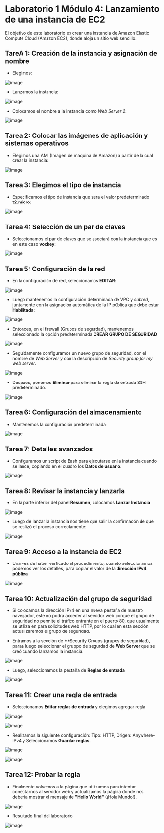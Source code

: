# Laboratorio 1 Módulo 4: Lanzamiento de una instancia de EC2

El objetivo de este laboratorio es crear una instancia de Amazon Elastic Compute Cloud (Amazon EC2), donde aloja un sitio web sencillo.

## TareA 1: Creación de la instancia y asignación de nombre
- Elegimos:
  
![image](https://github.com/nardyliz12/Comunicacion_datos_y_redes_pe/assets/151795724/c7dc3748-2c98-4cdf-ab80-cacd6faf9806)

- Lanzamos la instancia:
  
![image](https://github.com/nardyliz12/Comunicacion_datos_y_redes_pe/assets/151795724/d9effabe-2740-4de6-853c-8c395299edcd)

- Colocamos el nombre a la instancia como *Web Server 2*:

![image](https://github.com/nardyliz12/Comunicacion_datos_y_redes_pe/assets/151795724/65f08870-cf45-4f46-a34e-03e362ec3541)

## Tarea 2: Colocar las imágenes de aplicación y sistemas operativos
- Elegimos una AMI (Imagen de máquina de Amazon) a partir de la cual crear la instancia:
  
![image](https://github.com/nardyliz12/Comunicacion_datos_y_redes_pe/assets/151795724/91dfa028-01ab-4dc8-b88f-44c9d74e2be0)

## Tarea 3: Elegimos el tipo de instancia
- Especificamos el tipo de instancia que sera el valor predeterminado **t2.micro**:
  
![image](https://github.com/nardyliz12/Comunicacion_datos_y_redes_pe/assets/151795724/1d0da033-94ef-4e65-83f8-69e5a4ff1450)

## Tarea 4: Selección de un par de claves
- Seleccionamos el par de claves que se asociará con la instancia que es en este caso **vockey**:

![image](https://github.com/nardyliz12/Comunicacion_datos_y_redes_pe/assets/151795724/a2bf5a8b-82dc-4384-9609-af912b2bce98)

## Tarea 5: Configuración de la red
- En la configuración de red, seleccionamos **EDITAR**:

![image](https://github.com/nardyliz12/Comunicacion_datos_y_redes_pe/assets/151795724/9296d558-43f4-412e-a13c-accfca191df6)

- Luego mantenemos la configuración determinada de VPC y *subred*, juntamente con la asignación automática de la IP pública que debe estar **Habilitada**:
  
![image](https://github.com/nardyliz12/Comunicacion_datos_y_redes_pe/assets/151795724/c6d35d27-0a6c-4801-badd-0f6eaf0eea8a)

- Entonces, en el firewall (Grupos de segurdad), mantenemos seleccionado la opción predeterminada **CREAR GRUPO DE SEGURIDAD**

![image](https://github.com/nardyliz12/Comunicacion_datos_y_redes_pe/assets/151795724/b5d0dc10-82d2-41ac-a889-15ea1be259d7)

- Seguidamente configuramos un nuevo grupo de seguridad, con el nombre de *Web Server* y con la descripción de *Security group for my web server*.

![image](https://github.com/nardyliz12/Comunicacion_datos_y_redes_pe/assets/151795724/681e6608-c2c0-4b54-abe7-f29fb170c413)

- Despues, ponemos **Eliminar** para eliminar la regla de entrada SSH predeterminado.
  
![image](https://github.com/nardyliz12/Comunicacion_datos_y_redes_pe/assets/151795724/c968583c-9c1c-448d-a0ac-89a1a105bf75)

## Tarea 6: Configuración del almacenamiento
- Mantenemos la configuración predeterminada

![image](https://github.com/nardyliz12/Comunicacion_datos_y_redes_pe/assets/151795724/b8db7b37-3f19-4cb0-83d0-3fd035e8a547)

## Tarea 7: Detalles avanzados
- Configuramos un script de Bash para ejecutarse en la instancia cuando se lance, copiando en el cuadro los **Datos de usuario**.
  
![image](https://github.com/nardyliz12/Comunicacion_datos_y_redes_pe/assets/151795724/0f8ab882-c0a4-4315-912e-f54b544f67f7)

## Tarea 8: Revisar la instancia y lanzarla
- En la parte inferior del panel **Resumen**, colocamos **Lanzar Instancia**

![image](https://github.com/nardyliz12/Comunicacion_datos_y_redes_pe/assets/151795724/7a4af049-ccdf-42ba-a335-8dbb3fd59287)

- Luego de lanzar la instancia nos tiene que salir la confirmacón de que se realizó el proceso correctamente:

![image](https://github.com/nardyliz12/Comunicacion_datos_y_redes_pe/assets/151795724/59186d99-57da-4496-b774-c51a1dee251e)

## Tarea 9: Acceso a la instancia de EC2

- Una ves de haber verficado el procedimiento, cuando seleccionamos podemos ver los detalles, para copiar el valor de la **dirección IPv4 pública**
 
![image](https://github.com/nardyliz12/Comunicacion_datos_y_redes_pe/assets/151795724/ac51312b-5838-4aee-bcf6-9fedf608f2ae)

## Tarea 10: Actualización del grupo de seguridad
- Si colocamos la dirección IPv4 en una nueva pestaña de nuestro navegador, este no podrá acceder al servidor web porque el grupo de seguridad no permite el tráfico entrante en el puerto 80, que usualmente se utiliza en para solicitudes web HTTP, por lo cual en esta sección actualizaremos el grupo de seguridad.

- Entramos a la sección de **Security Groups (grupos de seguridad), paraa luego seleccionar el gruppo de segurdad de **Web Server** que se creó cuando lanzamos la instancia.

![image](https://github.com/nardyliz12/Comunicacion_datos_y_redes_pe/assets/151795724/324b19e4-126e-49b2-8972-ce2fbfc6d4a1)

- Luego, seleccionamos la pestaña de **Reglas de entrada**

![image](https://github.com/nardyliz12/Comunicacion_datos_y_redes_pe/assets/151795724/1c1a0e78-054c-41bc-a04e-3902d6bcea07)

## Tarea 11: Crear una regla de entrada
- Seleccionamos **Editar reglas de entrada** y elegimos agregar regla
  
![image](https://github.com/nardyliz12/Comunicacion_datos_y_redes_pe/assets/151795724/48aacca9-a86a-47f3-ae86-cbbb1e35f544)

![image](https://github.com/nardyliz12/Comunicacion_datos_y_redes_pe/assets/151795724/dd6c7da6-f603-43d6-9c95-5b4cbf69e0ba)

- Realizamos la siguiente configuración: Tipo: HTTP, Origen: Anywhere-IPv4 y Seleccionamos **Guardar reglas**.
  
![image](https://github.com/nardyliz12/Comunicacion_datos_y_redes_pe/assets/151795724/523e81e2-7907-45a1-8a8a-91e29e311bde)

![image](https://github.com/nardyliz12/Comunicacion_datos_y_redes_pe/assets/151795724/4ff69498-6fd6-4df1-8534-c13c298103c3)

## Tarea 12: Probar la regla
- Finalmente volvemos a la página que utilizamos para intentar conectarnos al servidor web y actualizamos la página donde nos deberia mostrar el mensaje de **"Hello World"** (¡Hola Mundo!).
  
![image](https://github.com/nardyliz12/Comunicacion_datos_y_redes_pe/assets/151795724/a5ab5008-86e5-4cd8-81a3-55c331291169)

- Resultado final del laboratorio
  
![image](https://github.com/nardyliz12/Comunicacion_datos_y_redes_pe/assets/151795724/f80380e3-e9b8-49b7-9f09-3e1e6aa78f76)
